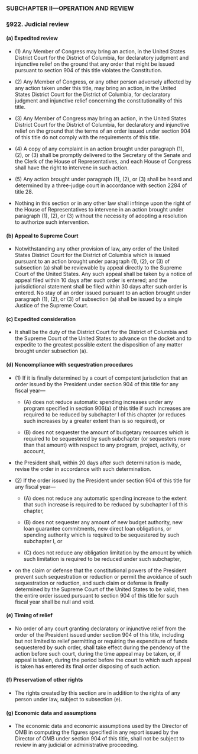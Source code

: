 ### SUBCHAPTER II—OPERATION AND REVIEW

### §922. Judicial review
#### (a) Expedited review
  * (1) Any Member of Congress may bring an action, in the United States District Court for the District of Columbia, for declaratory judgment and injunctive relief on the ground that any order that might be issued pursuant to section 904 of this title violates the Constitution.

  * (2) Any Member of Congress, or any other person adversely affected by any action taken under this title, may bring an action, in the United States District Court for the District of Columbia, for declaratory judgment and injunctive relief concerning the constitutionality of this title.

  * (3) Any Member of Congress may bring an action, in the United States District Court for the District of Columbia, for declaratory and injunctive relief on the ground that the terms of an order issued under section 904 of this title do not comply with the requirements of this title.

  * (4) A copy of any complaint in an action brought under paragraph (1), (2), or (3) shall be promptly delivered to the Secretary of the Senate and the Clerk of the House of Representatives, and each House of Congress shall have the right to intervene in such action.

  * (5) Any action brought under paragraph (1), (2), or (3) shall be heard and determined by a three-judge court in accordance with section 2284 of title 28.


* Nothing in this section or in any other law shall infringe upon the right of the House of Representatives to intervene in an action brought under paragraph (1), (2), or (3) without the necessity of adopting a resolution to authorize such intervention.

#### (b) Appeal to Supreme Court
* Notwithstanding any other provision of law, any order of the United States District Court for the District of Columbia which is issued pursuant to an action brought under paragraph (1), (2), or (3) of subsection (a) shall be reviewable by appeal directly to the Supreme Court of the United States. Any such appeal shall be taken by a notice of appeal filed within 10 days after such order is entered; and the jurisdictional statement shall be filed within 30 days after such order is entered. No stay of an order issued pursuant to an action brought under paragraph (1), (2), or (3) of subsection (a) shall be issued by a single Justice of the Supreme Court.

#### (c) Expedited consideration
* It shall be the duty of the District Court for the District of Columbia and the Supreme Court of the United States to advance on the docket and to expedite to the greatest possible extent the disposition of any matter brought under subsection (a).

#### (d) Noncompliance with sequestration procedures
* (1) If it is finally determined by a court of competent jurisdiction that an order issued by the President under section 904 of this title for any fiscal year—

  * (A) does not reduce automatic spending increases under any program specified in section 906(a) of this title if such increases are required to be reduced by subchapter I of this chapter (or reduces such increases by a greater extent than is so required), or

  * (B) does not sequester the amount of budgetary resources which is required to be sequestered by such subchapter (or sequesters more than that amount) with respect to any program, project, activity, or account,


* the President shall, within 20 days after such determination is made, revise the order in accordance with such determination.

* (2) If the order issued by the President under section 904 of this title for any fiscal year—

  * (A) does not reduce any automatic spending increase to the extent that such increase is required to be reduced by subchapter I of this chapter,

  * (B) does not sequester any amount of new budget authority, new loan guarantee commitments, new direct loan obligations, or spending authority which is required to be sequestered by such subchapter I, or

  * (C) does not reduce any obligation limitation by the amount by which such limitation is required to be reduced under such subchapter,


* on the claim or defense that the constitutional powers of the President prevent such sequestration or reduction or permit the avoidance of such sequestration or reduction, and such claim or defense is finally determined by the Supreme Court of the United States to be valid, then the entire order issued pursuant to section 904 of this title for such fiscal year shall be null and void.

#### (e) Timing of relief
* No order of any court granting declaratory or injunctive relief from the order of the President issued under section 904 of this title, including but not limited to relief permitting or requiring the expenditure of funds sequestered by such order, shall take effect during the pendency of the action before such court, during the time appeal may be taken, or, if appeal is taken, during the period before the court to which such appeal is taken has entered its final order disposing of such action.

#### (f) Preservation of other rights
* The rights created by this section are in addition to the rights of any person under law, subject to subsection (e).

#### (g) Economic data and assumptions
* The economic data and economic assumptions used by the Director of OMB in computing the figures specified in any report issued by the Director of OMB under section 904 of this title, shall not be subject to review in any judicial or administrative proceeding.